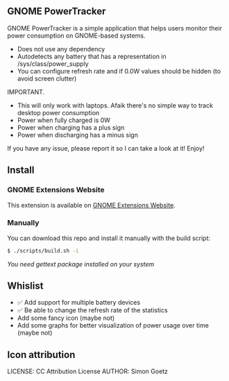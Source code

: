 ## GNOME PowerTracker
GNOME PowerTracker is a simple application that helps users monitor their power consumption on GNOME-based systems.

- Does not use any dependency
- Autodetects any battery that has a representation in /sys/class/power_supply
- You can configure refresh rate and if 0.0W values should be hidden (to avoid screen clutter)

IMPORTANT.
- This will only work with laptops. Afaik there's no simple way to track desktop power consumption
- Power when fully charged is 0W
- Power when charging has a plus sign
- Power when discharging has a minus sign

If you have any issue, please report it so I can take a look at it!
Enjoy!

## Install

### GNOME Extensions Website

This extension is available on [GNOME Extensions Website](https://extensions.gnome.org/extension/7341/power-tracker/).

### Manually

You can download this repo and install it manually with the build script:

```bash
$ ./scripts/build.sh -i
```

*You need gettext package installed on your system*

## Whislist
- ✅ Add support for multiple battery devices
- ✅ Be able to change the refresh rate of the statistics
- Add some fancy icon (maybe not)
- Add some graphs for better visualization of power usage over time (maybe not)

## Icon attribution
LICENSE: CC Attribution License
AUTHOR: Simon Goetz

